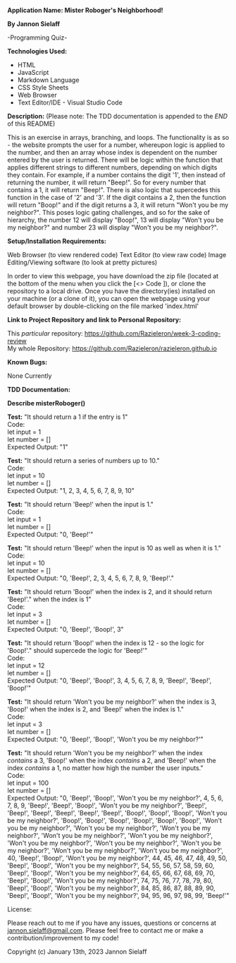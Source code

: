 <strong>Application Name: Mister Roboger's Neighborhood!</strong>

<strong>By Jannon Sielaff</strong>

-Programming Quiz-

<strong>Technologies Used:</strong>

* HTML
* JavaScript
* Markdown Language
* CSS Style Sheets
* Web Browser
* Text Editor/IDE - Visual Studio Code

<strong>Description:</strong> (Please note: The TDD documentation is appended to the *END* of this README)

This is an exercise in arrays, branching, and loops.  The functionality is as so - the website prompts the user for a number, whereupon logic is applied to the number, and then an array whose index is dependent on the number entered by the user is returned.  There will be logic within the function that applies different strings to different numbers, depending on which digits they contain.  For example, if a number contains the digit '1', then instead of returning the number, it will return "Beep!".  So for every number that contains a 1, it will return "Beep!".  There is also logic that supercedes this function in the case of '2' and '3'.  If the digit contains a 2, then the function will return "Boop!" and if the digit returns a 3, it will return "Won't you be my neighbor?".  This poses logic gating challenges, and so for the sake of hierarchy, the number 12 will display "Boop!", 13 will display "Won't you be my neighbor?" and number 23 will display "Won't you be my neighbor?".   

<strong>Setup/Installation Requirements:</strong>

Web Browser (to view rendered code)
Text Editor (to view raw code)
Image Editing/Viewing software (to look at pretty pictures)

In order to view this webpage, you have download the zip file (located at the bottom of the menu when you click the [<> Code ]), or clone the repository to a local drive.  Once you have the directory(ies) installed on your machine (or a clone of it), you can open the webpage using your default browser by double-clicking on the file marked 'index.html'

<strong>Link to Project Repository and link to Personal Repository:</strong>

This *particular* repository: https://github.com/Razieleron/week-3-coding-review<br>
My whole Repository: https://github.com/Razieleron/razieleron.github.io<br>

<strong>Known Bugs:</strong>

None Currently

<strong>TDD Documentation:</strong>

<strong>Describe misterRoboger()</strong>

<strong>Test:</strong> "It should return a 1 if the entry is 1"<br>
Code:<br>
let input = 1<br>
let number = []<br>
Expected Output: "1"


<strong>Test:</strong> "It should return a series of numbers up to 10."<br>
Code:<br>
let input = 10<br>
let number = []<br>
Expected Output: "1, 2, 3, 4, 5, 6, 7, 8, 9, 10"


<strong>Test:</strong> "It should return 'Beep!' when the input is 1."<br>
Code:<br>
let input = 1<br>
let number = []<br>
Expected Output: "0, 'Beep!'" 


<strong>Test:</strong> "It should return 'Beep!' when the input is 10 as well as when it is 1."<br>
Code:<br>
let input = 10<br>
let number = []<br>
Expected Output: "0, 'Beep!', 2, 3, 4, 5, 6, 7, 8, 9, 'Beep!'."


<strong>Test:</strong> "It should return 'Boop!' when the index is 2, and it should return 'Beep!'."
when the index is 1"<br>
Code:<br>
let input = 3<br>
let number = []<br>
Expected Output: "0, 'Beep!', 'Boop!', 3"


<strong>Test:</strong> "It should return 'Boop!' when the index is 12 - so the logic for 'Boop!'."
should supercede the logic for 'Beep!'"<br>
Code:<br>
let input = 12<br>
let number = []<br>
Expected Output: "0, 'Beep!', 'Boop!', 3, 4, 5, 6, 7, 8, 9, 'Beep!', 'Beep!', 'Boop!'"


<strong>Test:</strong> "It should return 'Won't you be my neighbor?' when the index is 3, 'Boop!' when the index is 2, and 'Beep!' when the index is 1." <br>
Code:<br>
let input = 3<br>
let number = []<br>
Expected Output: "0, 'Beep!', 'Boop!', 'Won't you be my neighbor?'"


<strong>Test:</strong> "It should return 'Won't you be my neighbor?' when the index *contains* a 3, 'Boop!' when the index *contains* a 2, and 'Beep!' when the index *contains* a 1, no matter how high the number the user inputs."<br>
Code:<br>
let input = 100<br>
let number = []<br>
Expected Output: "0, 'Beep!', 'Boop!', 'Won't you be my neighbor?', 4, 5, 6, 7, 8, 9, 'Beep!', 'Beep!', 'Boop!', 'Won't you be my neighbor?', 'Beep!', 'Beep!', 'Beep!', 'Beep!', 'Beep!', 'Beep!', 'Boop!', 'Boop!', 'Boop!', 'Won't you be my neighbor?', 'Boop!', 'Boop!', 'Boop!', 'Boop!', 'Boop!', 'Boop!', 'Won't you be my neighbor?', 'Won't you be my neighbor?', 'Won't you be my neighbor?', 'Won't you be my neighbor?', 'Won't you be my neighbor?', 'Won't you be my neighbor?', 'Won't you be my neighbor?', 'Won't you be my neighbor?', 'Won't you be my neighbor?', 'Won't you be my neighbor?', 40, 'Beep!', 'Boop!', 'Won't you be my neighbor?', 44, 45, 46, 47, 48, 49, 50, 'Beep!', 'Boop!', 'Won't you be my neighbor?', 54, 55, 56, 57, 58, 59, 60, 'Beep!', 'Boop!', 'Won't you be my neighbor?', 64, 65, 66, 67, 68, 69, 70, 'Beep!', 'Boop!', 'Won't you be my neighbor?', 74, 75, 76, 77, 78, 79, 80, 'Beep!', 'Boop!', 'Won't you be my neighbor?', 84, 85, 86, 87, 88, 89, 90, 'Beep!', 'Boop!', 'Won't you be my neighbor?', 94, 95, 96, 97, 98, 99, 'Beep!'"

License:

Please reach out to me if you have any issues, questions or concerns at jannon.sielaff@gmail.com.  Please feel free to contact me or make a contribution/improvement to my code!

Copyright (c) January 13th, 2023 Jannon Sielaff